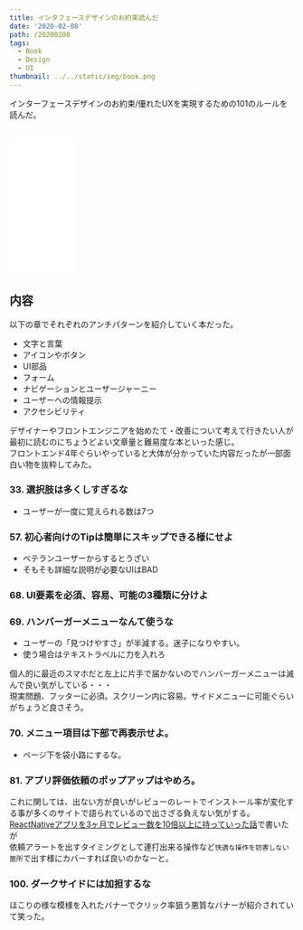 ```yaml
---
title: インタフェースデザインのお約束読んだ
date: '2020-02-08'
path: /20200208
tags:
  - Book
  - Design
  - UI
thumbnail: ../../static/img/book.png
---
```


インターフェースデザインのお約束/優れたUXを実現するための101のルールを読んだ。

<iframe style="width:120px;height:240px;margin-top:20px" marginwidth="0" marginheight="0" scrolling="no" frameborder="0" src="//rcm-fe.amazon-adsystem.com/e/cm?lt1=_blank&bc1=000000&IS2=1&bg1=FFFFFF&fc1=000000&lc1=0000FF&t=recolog-22&language=ja_JP&o=9&p=8&l=as4&m=amazon&f=ifr&ref=as_ss_li_til&asins=4873118948&linkId=098ab6660604ee63bdf6c157ec40fc8d"></iframe>

## 内容

以下の章でそれぞれのアンチパターンを紹介していく本だった。  

- 文字と言葉
- アイコンやボタン
- UI部品
- フォーム
- ナビゲーションとユーザージャーニー
- ユーザーへの情報提示
- アクセシビリティ

デザイナーやフロントエンジニアを始めたて・改善について考えて行きたい人が最初に読むのにちょうどよい文章量と難易度な本といった感じ。  
フロントエンド4年ぐらいやっていると大体が分かっていた内容だったが一部面白い物を抜粋してみた。  


### 33. 選択肢は多くしすぎるな
- ユーザーが一度に覚えられる数は7つ

### 57. 初心者向けのTipは簡単にスキップできる様にせよ
- ベテランユーザーからするとうざい
- そもそも詳細な説明が必要なUIはBAD

### 68. UI要素を必須、容易、可能の3種類に分けよ

### 69. ハンバーガーメニューなんて使うな
- ユーザーの「見つけやすさ」が半減する。迷子になりやすい。
- 使う場合はテキストラベルに力を入れろ

個人的に最近のスマホだと左上に片手で届かないのでハンバーガーメニューは滅んで良い気がしている・・・  
現実問題、フッターに必須。スクリーン内に容易。サイドメニューに可能ぐらいがちょうど良さそう。

### 70. メニュー項目は下部で再表示せよ。
- ページ下を袋小路にするな。

### 81. アプリ評価依頼のポップアップはやめろ。

これに関しては、出ない方が良いがレビューのレートでインストール率が変化する事が多くのサイトで語られているので出さざる負えない気がする。  
[ReactNativeアプリを3ヶ月でレビュー数を10倍以上に持っていった話](https://qiita.com/t0m0120/items/775514bf1dc5fc7878de)で書いたが  
依頼アラートを出すタイミングとして連打出来る操作など`快適な操作を妨害しない箇所`で出す様にカバーすれば良いのかなーと。

### 100. ダークサイドには加担するな

ほこりの様な模様を入れたバナーでクリック率狙う悪質なバナーが紹介されていて笑った。


